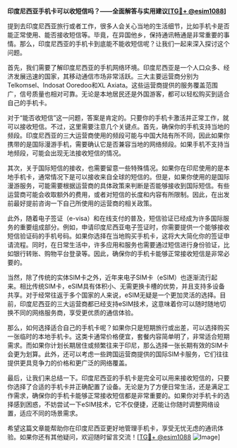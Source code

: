 **印度尼西亚手机卡可以收短信吗？——全面解答与实用建议[[TG💪+ @esim1088](https://t.me/s/esim1088)]**

提到去印度尼西亚旅行或者工作，很多人会关心当地的生活细节，比如手机卡是否能正常使用、能否接收短信等。毕竟，在异国他乡，保持通讯畅通是非常重要的事情。那么，印度尼西亚的手机卡到底能不能收短信呢？让我们一起来深入探讨这个问题。

首先，我们需要了解印度尼西亚的手机网络环境。印度尼西亚是一个人口众多、经济发展迅速的国家，其移动通信市场非常活跃。三大主要运营商分别为Telkomsel、Indosat Ooredoo和XL Axiata。这些运营商提供的服务覆盖范围广，信号质量也相对可靠。无论是本地居民还是外国游客，都可以轻松购买到适合自己的手机卡。

对于“能否收短信”这一问题，答案是肯定的。只要你的手机卡激活并正常工作，就可以接收短信。不过，这里需要注意几个关键点。首先，确保你的手机支持当地的频段。印度尼西亚的三大运营商使用的频段可能与中国大陆有所不同，因此如果你携带的是国际漫游手机，需要确认它是否兼容当地的网络频段。如果手机不支持当地频段，可能会出现无法接收短信的情况。

其次，关于国际短信的接收，也需要留意一些特殊情况。如果你在印尼使用的是本地手机卡，通常情况下是可以接收来自全球的短信的。但是，如果你使用的是国际漫游服务，可能需要根据运营商的具体政策来判断是否能够接收到国际短信。有些运营商可能会收取额外的费用，或者对短信的长度和内容有所限制。因此，在出发前最好提前咨询一下自己所使用的运营商的相关政策。

此外，随着电子签证（e-visa）和在线支付的普及，短信验证已经成为许多国际服务的重要组成部分。例如，申请印度尼西亚电子签证时，你需要提供一个能够接收短信验证码的手机号码。如果你选择在当地购买手机卡，这将大大简化你的签证申请流程。同时，在日常生活中，许多应用和服务也需要通过短信进行身份验证，比如银行转账、购物平台登录等。因此，确保你的手机卡能够正常接收短信是非常必要的。

当然，除了传统的实体SIM卡之外，近年来电子SIM卡（eSIM）也逐渐流行起来。相比传统SIM卡，eSIM具有体积小、无需更换卡槽的优势，并且支持多设备共享。对于经常往返于多个国家的人来说，eSIM无疑是一个更加灵活的选择。目前，印度尼西亚的三大运营商都已经支持eSIM技术，这意味着你可以随时随地切换不同的网络服务商，享受更优质的通信体验。

那么，如何选择适合自己的手机卡呢？如果你只是短期旅行或出差，可以选择购买一张临时的本地手机卡。这类卡通常价格便宜，套餐内容简单明了，非常适合短期需求。而如果你计划长期居住或频繁往来于印尼，那么选择一张长期有效的SIM卡会更为划算。此外，还可以考虑一些跨国运营商提供的国际SIM卡服务，它们往往提供更具竞争力的价格和更广泛的网络覆盖。

最后，让我们来总结一下。印度尼西亚的手机卡是完全可以用来接收短信的，只要你选择了合适的手机卡并正确配置了设备。无论是为了方便日常生活，还是满足工作需求，确保你的手机卡能够正常接收短信都是非常重要的。如果你对手机卡的选择感到困惑，不妨尝试一下eSIM技术，它不仅便捷，还能让你随时调整网络设置，适应不同的场景需求。

希望这篇文章能帮助你在印度尼西亚更好地管理手机卡，享受无忧无虑的通讯体验。如果你还有其他疑问，欢迎随时留言交流！[[TG💪+ @esim1088](https://t.me/s/esim1088) ![Image](https://i.postimg.cc/4NQfJmqS/Snipaste-2025-05-13-00-14-12.png)]